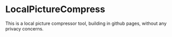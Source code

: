 # LocalPictureCompress

This is a local picture compressor tool, building in github pages, without any privacy concerns.